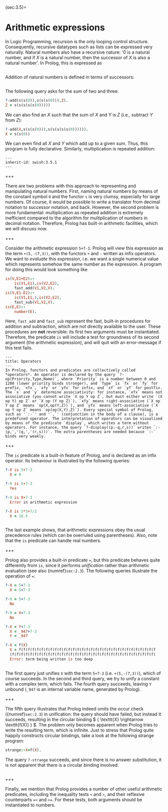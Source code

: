 <!--H3: Section 3.5-->
(sec:3.5)=
# Arithmetic expressions #

In Logic Programming, recursion is the only looping control structure. Consequently, recursive datatypes such as lists can be expressed very naturally. Natural numbers also have a recursive nature: '0 is a natural number, and if *X* is a natural number, then the successor of *X* is also a natural number'. In Prolog, this is expressed as
```{swish} swish:3.5.0
```
Addition of natural numbers is defined in terms of successors:
```{swish} swish:3.5.1
```
The following query asks for the sum of two and three:
```Prolog
?-add(s(s(0)),s(s(s(0))),Z).
Z = s(s(s(s(s(0)))))
```
We can also find an *X* such that the sum of *X* and *Y* is *Z* (i.e., subtract *Y* from *Z*):
```Prolog
?-add(X,s(s(s(0))),s(s(s(s(s(0)))))).
X = s(s(0))
```
We can even find all *X* and *Y* which add up to a given sum. Thus, this program is fully declarative. Similarly, multiplication is repeated addition:
```{swish} swish:3.5.2
---
inherit-id: swish:3.5.1
---
```

+++

There are two problems with this approach to representing and manipulating natural numbers. First, naming natural numbers by means of the constant symbol `0` and the functor `s` is very clumsy, especially for large numbers. Of course, it would be possible to write a translator from decimal notation to successor notation, and back. However, the second problem is more fundamental: multiplication as repeated addition is extremely inefficient compared to the algorithm for multiplication of numbers in decimal notation. Therefore, Prolog has built-in arithmetic facilities, which we will discuss now.

+++

Consider the arithmetic expression `5+7-3`. Prolog will view this expression as the term `+(5,-(7,3))`, with the functors `+` and `-` written as infix operators. We want to *evaluate* this expression, i.e. we want a single numerical value which represents somehow the same number as the expression. A program for doing this would look something like
```Prolog
is(V,E1+E2):-
    is(V1,E1),is(V2,E2),
    fast_add(V1,V2,V).
is(V,E1-E2):-
    is(V1,E1,),is(V2,E2),
    fast_sub(V1,V2,V).
is(E,E):-
    number(E).
```
Here, `fast_add` and `fast_sub` represent the fast, built-in procedures for addition and subtraction, which are not directly available to the user. These procedures are **not** reversible: its first two arguments must be instantiated. Therefore, the predicate `is` will include a test for groundness of its second argument (the arithmetic expression), and will quit with an error-message if this test fails.

```{infobox}
---
title: Operators
---
In Prolog, functors and predicates are collectively called *operators*. An operator is declared by the query `?-op(Priority,Type,Name)`, where `Priority` is a number between 0 and 1200 (lower priority binds stronger), and `Type` is `fx` or `fy` for prefix, `xfx`, `xfy` or `yfx` for infix, and `xf` or `yf` for postfix. The `x` and `y` determine associativity: for instance, `xfx` means not associative (you cannot write `X op Y op Z`, but must either write `(X op Y) op Z` or `X op (Y op Z)`), `xfy` means right-associative (`X op Y op Z` means `op(X,op(Y,Z))`), and `yfx` means left-associative (`X op Y op Z` means `op(op(X,Y),Z)`). Every special symbol of Prolog, such as '`:-`' and '`,`' (conjunction in the body of a clause), is a predefined operator. The interpretation of operators can be visualised by means of the predicate `display`, which writes a term without operators. For instance, the query `?-display((p:-q,r,s))` writes `:-(p,','(q,','(r,s)))`. The extra parentheses are needed because `:-` binds very weakly.
```

+++

The `is` predicate is a built-in feature of Prolog, and is declared as an infix operator. Its behaviour is illustrated by the following queries:
```Prolog
?-X is 5+7-3
  X = 9

?-9 is 5+7-3
  Yes

?-9 is X+7-3
  Error in arithmetic expression

?-X is 5*3+7/2
  X = 18.5
```
```{swish} swish:3.5.4
```
The last example shows, that arithmetic expressions obey the usual precedence rules (which can be overruled using parentheses). Also, note that the `is` predicate can handle real numbers.

+++

<!--section 2.3-->
Prolog also provides a built-in predicate `=`, but this predicate behaves quite differently from `is`, since it performs *unification* rather than arithmetic evaluation (see also {numref}`sec:2.3`). The following queries illustrate the operation of `=`:
```Prolog
?-X = 5+7-3
  X = 5+7-3

?-9 = 5+7-3
  No

?-9 = X+7-3
  No

?-X = Y+7-3
  X = _947+7-3
  Y = _947

?-X = f(X)
  X = f(f(f(f(f(f(f(f(f(f(f(f(f(f(f(f(f(f(f(f(f(f(f(f(f(f(f(f(f(f(f
  (f(f(f(f(f(f(f(f(f(f(f(f(f(f(f(f(f(f(f(f(f(f(f(f(f(f(f(f(f(f(f(f(
  Error: term being written is too deep
```
```{swish} swish:3.5.5
```
The first query just unifies `X` with the term `5+7-3` (i.e. `+(5,-(7,3))`), which of course succeeds. In the second and third query, we try to unify a constant with a complex term, which fails. The fourth query succeeds, leaving `Y` unbound (`_947` is an internal variable name, generated by Prolog).

+++

<!--section 2.3-->
The fifth query illustrates that Prolog indeed omits the occur check ({numref}`sec:2.3`) in unification: the query should have failed, but instead it succeeds, resulting in the circular binding $ \{ \texttt{X} \rightarrow \texttt{f(X)} \} $. The problem only becomes apparent when Prolog tries to write the resulting term, which is infinite. Just to stress that Prolog quite happily constructs circular bindings, take a look at the following strange program:
```Prolog
strange:-X=f(X).
```
The query `?-strange` succeeds, and since there is no answer substitution, it is not apparent that there is a circular binding involved.

```{exercise} ex:3.9
```

+++

Finally, we mention that Prolog provides a number of other useful arithmetic predicates, including the inequality tests `<` and `>`, and their reflexive counterparts `=<` and `>=`. For these tests, both arguments should be instantiated to numbers.
